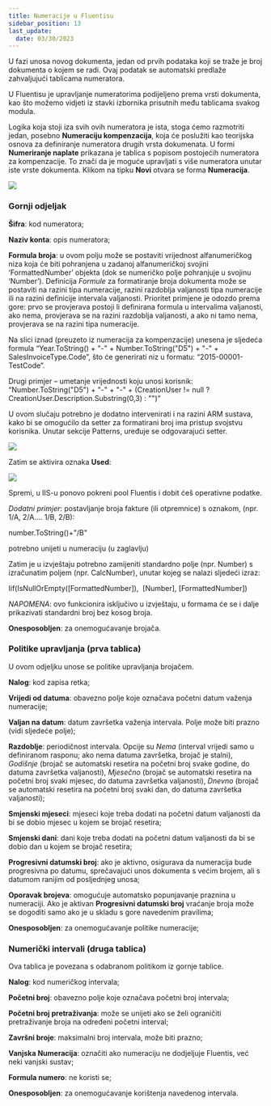 ```yaml
---
title: Numeracije u Fluentisu
sidebar_position: 13
last_update:
  date: 03/30/2023
---
```


U fazi unosa novog dokumenta, jedan od prvih podataka koji se traže je broj dokumenta o kojem se radi. Ovaj podatak se automatski predlaže zahvaljujući tablicama numeratora.

U Fluentisu je upravljanje numeratorima podijeljeno prema vrsti dokumenta, kao što možemo vidjeti iz stavki izbornika prisutnih među tablicama svakog modula.

Logika koja stoji iza svih ovih numeratora je ista, stoga ćemo razmotriti jedan, posebno **Numeraciju kompenzacija**, koja će poslužiti kao teorijska osnova za definiranje numeratora drugih vrsta dokumenata.
U formi **Numeriranje naplate** prikazana je tablica s popisom postojećih numeratora za kompenzacije. To znači da je moguće upravljati s više numeratora unutar iste vrste dokumenta. Klikom na tipku **Novi** otvara se forma **Numeracija**.


![](/img/it-it/configurations/tables/fluentis-numerations/image01.png)

### Gornji odjeljak 

**Šifra**: kod numeratora;  

**Naziv konta**: opis numeratora;

**Formula broja**: u ovom polju može se postaviti vrijednost alfanumeričkog niza koja će biti pohranjena u zadanoj alfanumeričkoj svojini ‘FormattedNumber’ objekta (dok se numeričko polje pohranjuje u svojinu ‘Number’). Definicija *Formule* za formatiranje broja dokumenta može se postaviti na razini tipa numeracije, razini razdoblja valjanosti tipa numeracije ili na razini definicije intervala valjanosti. Prioritet primjene je odozdo prema gore: prvo se provjerava postoji li definirana formula u intervalima valjanosti, ako nema, provjerava se na razini razdoblja valjanosti, a ako ni tamo nema, provjerava se na razini tipa numeracije.

Na slici iznad (preuzeto iz numeracija za kompenzacije) unesena je sljedeća formula “Year.ToString() + "-" + Number.ToString("D5") + "-" + SalesInvoiceType.Code”, što će generirati niz u formatu: “2015-00001-TestCode”.

Drugi primjer – umetanje vrijednosti koju unosi korisnik: “Number.ToString("D5") + "-" + "-" + (CreationUser != null ? CreationUser.Description.Substring(0,3) : "")”

U ovom slučaju potrebno je dodatno intervenirati i na razini ARM sustava, kako bi se omogućilo da setter za formatirani broj ima pristup svojstvu korisnika. Unutar sekcije Patterns, uređuje se odgovarajući setter.

![](/img/it-it/configurations/tables/fluentis-numerations/image02.png)

Zatim se aktivira oznaka **Used**:

![](/img/it-it/configurations/tables/fluentis-numerations/image03.png)

Spremi, u IIS-u ponovo pokreni pool Fluentis i dobit ćeš operativne podatke.

*Dodatni primjer*: postavljanje broja fakture (ili otpremnice) s oznakom, (npr. 1/A, 2/A.... 1/B, 2/B):

number.ToString()+"/B"

potrebno unijeti u numeraciju (u zaglavlju)

Zatim je u izvještaju potrebno zamijeniti standardno polje (npr. Number) s izračunatim poljem (npr. CalcNumber), unutar kojeg se nalazi sljedeći izraz:  

Iif(IsNullOrEmpty([FormattedNumber]),  [Number], [FormattedNumber])

*NAPOMENA*: ovo funkcionira isključivo u izvještaju, u formama će se i dalje prikazivati standardni broj bez kosog broja.

**Onesposobljen**: za onemogućavanje brojača.

### Politike upravljanja (prva tablica)

U ovom odjeljku unose se politike upravljanja brojačem.

**Nalog**: kod zapisa retka;

**Vrijedi od datuma**: obavezno polje koje označava početni datum važenja numeracije;

**Valjan na datum**: datum završetka važenja intervala. Polje može biti prazno (vidi sljedeće polje);

**Razdoblje**: periodičnost intervala. Opcije su *Nema* (interval vrijedi samo u definiranom rasponu; ako nema datuma završetka, brojač je stalni), *Godišnje* (brojač se automatski resetira na početni broj svake godine, do datuma završetka valjanosti), *Mjesečno* (brojač se automatski resetira na početni broj svaki mjesec, do datuma završetka valjanosti), *Dnevno* (brojač se automatski resetira na početni broj svaki dan, do datuma završetka valjanosti);  

**Smjenski mjeseci**: mjeseci koje treba dodati na početni datum valjanosti da bi se dobio mjesec u kojem se brojač resetira;

**Smjenski dani**: dani koje treba dodati na početni datum valjanosti da bi se dobio dan u kojem se brojač resetira;  

**Progresivni datumski broj**: ako je aktivno, osigurava da numeracija bude progresivna po datumu, sprečavajući unos dokumenta s većim brojem, ali s datumom ranijim od posljednjeg unosa;

**Oporavak brojeva**: omogućuje automatsko popunjavanje praznina u numeraciji. Ako je aktivan **Progresivni datumski broj** vraćanje broja može se dogoditi samo ako je u skladu s gore navedenim pravilima;

**Onesposobljen**: za onemogućavanje politike numeracije;


### Numerički intervali (druga tablica)

Ova tablica je povezana s odabranom politikom iz gornje tablice.

**Nalog**: kod numeričkog intervala;  

**Početni broj**: obavezno polje koje označava početni broj intervala;

**Početni broj pretraživanja**: može se unijeti ako se želi ograničiti pretraživanje broja na određeni početni interval;

**Završni broje**: maksimalni broj intervala, može biti prazno;

**Vanjska Numeracija**: označiti ako numeraciju ne dodjeljuje Fluentis, već neki vanjski sustav;  

**Formula numero**: ne koristi se;

**Onesposobljen**: za onemogućavanje korištenja navedenog intervala.  
